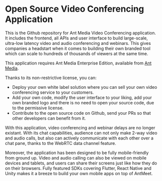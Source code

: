 # Open Source Video Conferencing Application

This is the Github repository for Ant Media Video Conferencing application. It includes the frontend, all APIs and user interface to build large-scale, ultra-low latency video and audio conferencing and webinars. This gives companies a headstart when it comes to building their own branded tool which can scale to hundreds of thousands of viewers at the same time.

This application requires Ant Media Enterprise Edition, available from [Ant Media](https://antmedia.io).

Thanks to its non-restrictive license, you can: 

* Deploy your own white label solution where you can sell your own video conferencing service to your customers.
* Add your own code, modify the user interface to your liking, add your own branded logo and there is no need to open your source code, due to the permissive license.
* Contribute to the open source code on Github, send your PRs so that other developers can benefit from it. 

With this application, video conferencing and webinar delays are no longer existant. With its chat capabilities, audience can not only make 2-way video and audio calls, but also can actively communicate with each other over a chat pane, thanks to the WebRTC data channel feature.

Moreover, the application has been designed to be fully mobile-friendly from ground up. Video and audio calling can also be viewed on mobile devices and tablets, and users can share their screens just like how they do on their browsers. Fully featured SDKs covering Flutter, React Native and Unity makes it a breeze to build your own mobile apps on top of AntMeet.




